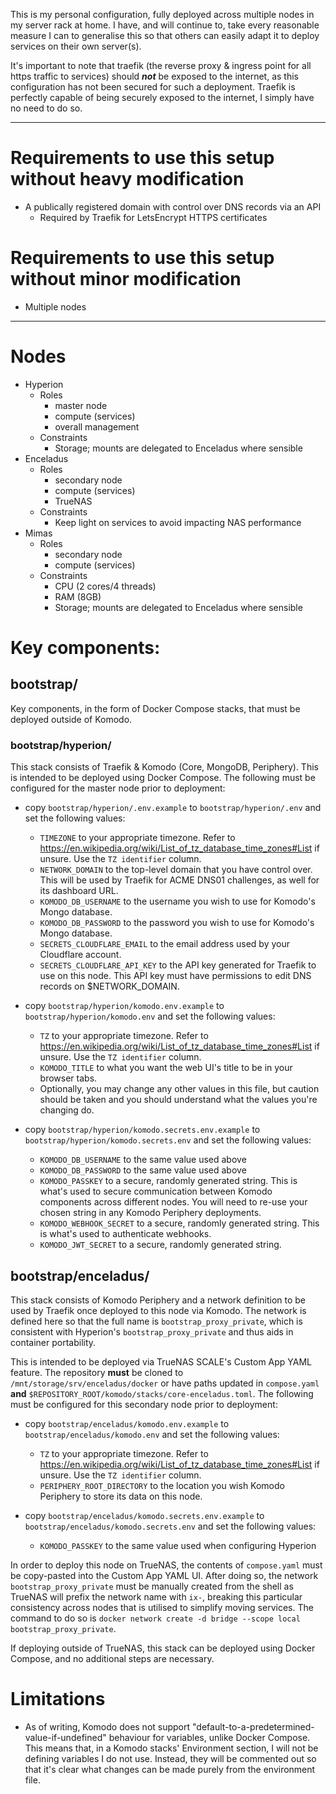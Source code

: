 This is my personal configuration, fully deployed across multiple nodes in my server rack at home. I have, and will continue to, take every reasonable measure I can to generalise this so that others can easily adapt it to deploy services on their own server(s).

It's important to note that traefik (the reverse proxy & ingress point for all https traffic to services) should ***not*** be exposed to the internet, as this configuration has not been secured for such a deployment. Traefik is perfectly capable of being securely exposed to the internet, I simply have no need to do so.

---

# Requirements to use this setup without heavy modification
- A publically registered domain with control over DNS records via an API
    - Required by Traefik for LetsEncrypt HTTPS certificates

# Requirements to use this setup without minor modification
- Multiple nodes

---

# Nodes
- Hyperion
    - Roles
        - master node
        - compute (services)
        - overall management
    - Constraints
        - Storage; mounts are delegated to Enceladus where sensible
- Enceladus
    - Roles
        - secondary node
        - compute (services)
        - TrueNAS
    - Constraints
        - Keep light on services to avoid impacting NAS performance
- Mimas
    - Roles
        - secondary node
        - compute (services)
    - Constraints
        - CPU (2 cores/4 threads)
        - RAM (8GB)
        - Storage; mounts are delegated to Enceladus where sensible

# Key components:
## bootstrap/
Key components, in the form of Docker Compose stacks, that must be deployed outside of Komodo.

### bootstrap/hyperion/
This stack consists of Traefik & Komodo (Core, MongoDB, Periphery). This is intended to be deployed using Docker Compose. The following must be configured for the master node prior to deployment:
- copy `bootstrap/hyperion/.env.example` to `bootstrap/hyperion/.env` and set the following values:
    - `TIMEZONE` to your appropriate timezone. Refer to https://en.wikipedia.org/wiki/List_of_tz_database_time_zones#List if unsure. Use the `TZ identifier` column.
    - `NETWORK_DOMAIN` to the top-level domain that you have control over. This will be used by Traefik for ACME DNS01 challenges, as well for its dashboard URL.
    - `KOMODO_DB_USERNAME` to the username you wish to use for Komodo's Mongo database.
    - `KOMODO_DB_PASSWORD` to the password you wish to use for Komodo's Mongo database.
    - `SECRETS_CLOUDFLARE_EMAIL` to the email address used by your Cloudflare account.
    - `SECRETS_CLOUDFLARE_API_KEY` to the API key generated for Traefik to use on this node. This API key must have permissions to edit DNS records on $NETWORK_DOMAIN.

- copy `bootstrap/hyperion/komodo.env.example` to `bootstrap/hyperion/komodo.env` and set the following values:
    - `TZ` to your appropriate timezone. Refer to https://en.wikipedia.org/wiki/List_of_tz_database_time_zones#List if unsure. Use the `TZ identifier` column.
    - `KOMODO_TITLE` to what you want the web UI's title to be in your browser tabs.
    - Optionally, you may change any other values in this file, but caution should be taken and you should understand what the values you're changing do.

- copy `bootstrap/hyperion/komodo.secrets.env.example` to `bootstrap/hyperion/komodo.secrets.env` and set the following values:
    - `KOMODO_DB_USERNAME` to the same value used above
    - `KOMODO_DB_PASSWORD` to the same value used above
    - `KOMODO_PASSKEY` to a secure, randomly generated string. This is what's used to secure communication between Komodo components across different nodes. You will need to re-use your chosen string in any Komodo Periphery deployments.
    - `KOMODO_WEBHOOK_SECRET` to a secure, randomly generated string. This is what's used to authenticate webhooks. 
    - `KOMODO_JWT_SECRET` to a secure, randomly generated string.

## bootstrap/enceladus/
This stack consists of Komodo Periphery and a network definition to be used by Traefik once deployed to this node via Komodo. The network is defined here so that the full name is `bootstrap_proxy_private`, which is consistent with Hyperion's `bootstrap_proxy_private` and thus aids in container portability.

This is intended to be deployed via TrueNAS SCALE's Custom App YAML feature. The repository **must** be cloned to `/mnt/storage/srv/enceladus/docker` or have paths updated in `compose.yaml` **and** `$REPOSITORY_ROOT/komodo/stacks/core-enceladus.toml`. The following must be configured for this secondary node prior to deployment:
- copy `bootstrap/enceladus/komodo.env.example` to `bootstrap/enceladus/komodo.env` and set the following values:
    - `TZ` to your appropriate timezone. Refer to https://en.wikipedia.org/wiki/List_of_tz_database_time_zones#List if unsure. Use the `TZ identifier` column.
    - `PERIPHERY_ROOT_DIRECTORY` to the location you wish Komodo Periphery to store its data on this node.

- copy `bootstrap/enceladus/komodo.secrets.env.example` to `bootstrap/enceladus/komodo.secrets.env` and set the following values:
    - `KOMODO_PASSKEY` to the same value used when configuring Hyperion

In order to deploy this node on TrueNAS, the contents of `compose.yaml` must be copy-pasted into the Custom App YAML UI. After doing so, the network `bootstrap_proxy_private` must be manually created from the shell as TrueNAS will prefix the network name with `ix-`, breaking this particular consistency across nodes that is utilised to simplify moving services. The command to do so is `docker network create -d bridge --scope local bootstrap_proxy_private`.

If deploying outside of TrueNAS, this stack can be deployed using Docker Compose, and no additional steps are necessary.

# Limitations
- As of writing, Komodo does not support "default-to-a-predetermined-value-if-undefined" behaviour for variables, unlike Docker Compose. This means that, in a Komodo stacks' Environment section, I will not be defining variables I do not use. Instead, they will be commented out so that it's clear what changes can be made purely from the environment file.